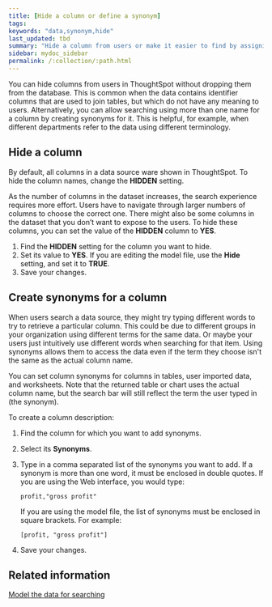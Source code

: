 ```yaml
---
title: [Hide a column or define a synonym]
tags:
keywords: "data,synonym,hide"
last_updated: tbd
summary: "Hide a column from users or make it easier to find by assigning a synonym."
sidebar: mydoc_sidebar
permalink: /:collection/:path.html
---
```


You can hide columns from users in ThoughtSpot without dropping them from the database. This is common when the data contains identifier columns that are used to join tables, but which do not have any meaning to users. Alternatively, you can allow searching using more than one name for a column by creating synonyms for it. This is helpful, for example, when different departments refer to the data using different terminology.

## Hide a column

By default, all columns in a data source ware shown in ThoughtSpot. To hide the column names, change the **HIDDEN** setting.

As the number of columns in the dataset increases, the search experience requires more effort. Users have to navigate through larger numbers of columns to choose the correct one. There might also be some columns in the dataset that you don’t want to expose to the users. To hide these columns, you can set the value of the **HIDDEN** column to **YES**.

1. Find the **HIDDEN** setting for the column you want to hide.
2. Set its value to **YES**.
   If you are editing the model file, use the **Hide** setting, and set it to **TRUE**.
3. Save your changes.

## Create synonyms for a column

When users search a data source, they might try typing different words to try to retrieve a particular column. This could be due to different groups in your organization using different terms for the same data. Or maybe your users just intuitively use different words when searching for that item. Using synonyms allows them to access the data even if the term they choose isn't the same as the actual column name.

You can set column synonyms for columns in tables, user imported data, and worksheets. Note that the returned table or chart uses the actual column name, but the search bar will still reflect the term the user typed in (the synonym).

To create a column description:

1. Find the column for which you want to add synonyms.
2. Select its **Synonyms**.
3. Type in a comma separated list of the synonyms you want to add.
   If a synonym is more than one word, it must be enclosed in double quotes. If you are using the Web interface, you would type:

    ```
    profit,"gross profit"
    ```

    If you are using the model file, the list of synonyms must be enclosed in square brackets. For example:

    ```
    [profit, "gross profit"]
    ```

4. Save your changes.


## Related information  

[Model the data for searching](semantic_modeling.html#)

